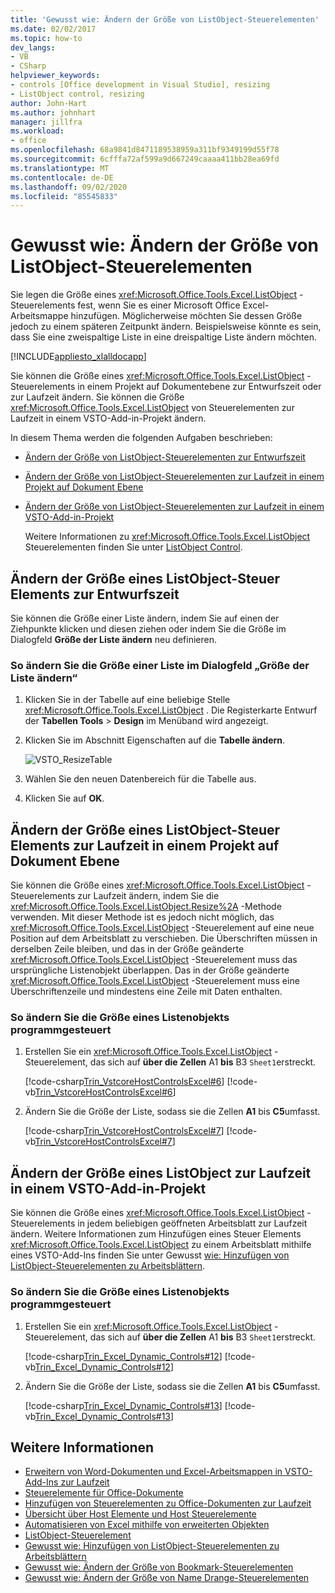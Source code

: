 ```yaml
---
title: 'Gewusst wie: Ändern der Größe von ListObject-Steuerelementen'
ms.date: 02/02/2017
ms.topic: how-to
dev_langs:
- VB
- CSharp
helpviewer_keywords:
- controls [Office development in Visual Studio], resizing
- ListObject control, resizing
author: John-Hart
ms.author: johnhart
manager: jillfra
ms.workload:
- office
ms.openlocfilehash: 68a9841d8471189538959a311bf9349199d55f78
ms.sourcegitcommit: 6cfffa72af599a9d667249caaaa411bb28ea69fd
ms.translationtype: MT
ms.contentlocale: de-DE
ms.lasthandoff: 09/02/2020
ms.locfileid: "85545833"
---
```

# <a name="how-to-resize-listobject-controls"></a>Gewusst wie: Ändern der Größe von ListObject-Steuerelementen
  Sie legen die Größe eines <xref:Microsoft.Office.Tools.Excel.ListObject> -Steuerelements fest, wenn Sie es einer Microsoft Office Excel-Arbeitsmappe hinzufügen. Möglicherweise möchten Sie dessen Größe jedoch zu einem späteren Zeitpunkt ändern. Beispielsweise könnte es sein, dass Sie eine zweispaltige Liste in eine dreispaltige Liste ändern möchten.

 [!INCLUDE[appliesto_xlalldocapp](../vsto/includes/appliesto-xlalldocapp-md.md)]

 Sie können die Größe eines <xref:Microsoft.Office.Tools.Excel.ListObject> -Steuerelements in einem Projekt auf Dokumentebene zur Entwurfszeit oder zur Laufzeit ändern. Sie können die Größe <xref:Microsoft.Office.Tools.Excel.ListObject> von Steuerelementen zur Laufzeit in einem VSTO-Add-in-Projekt ändern.

 In diesem Thema werden die folgenden Aufgaben beschrieben:

- [Ändern der Größe von ListObject-Steuerelementen zur Entwurfszeit](#designtime)

- [Ändern der Größe von ListObject-Steuerelementen zur Laufzeit in einem Projekt auf Dokument Ebene](#runtimedoclevel)

- [Ändern der Größe von ListObject-Steuerelementen zur Laufzeit in einem VSTO-Add-in-Projekt](#runtimeaddin)

  Weitere Informationen zu <xref:Microsoft.Office.Tools.Excel.ListObject> Steuerelementen finden Sie unter [ListObject Control](../vsto/listobject-control.md).

## <a name="resize-a-listobject-control-at-design-time"></a><a name="designtime"></a> Ändern der Größe eines ListObject-Steuer Elements zur Entwurfszeit
 Sie können die Größe einer Liste ändern, indem Sie auf einen der Ziehpunkte klicken und diesen ziehen oder indem Sie die Größe im Dialogfeld **Größe der Liste ändern** neu definieren.

### <a name="to-resize-a-list-by-using-the-resize-list-dialog-box"></a>So ändern Sie die Größe einer Liste im Dialogfeld „Größe der Liste ändern“

1. Klicken Sie in der Tabelle auf eine beliebige Stelle  <xref:Microsoft.Office.Tools.Excel.ListObject> . Die Registerkarte Entwurf der **Tabellen Tools**  >  **Design** im Menüband wird angezeigt.

2. Klicken Sie im Abschnitt Eigenschaften auf die **Tabelle ändern**.

    ![VSTO_ResizeTable](../vsto/media/vsto-resizetable.png)

3. Wählen Sie den neuen Datenbereich für die Tabelle aus.

4. Klicken Sie auf **OK**.

## <a name="resize-a-listobject-control-at-run-time-in-a-document-level-project"></a><a name="runtimedoclevel"></a> Ändern der Größe eines ListObject-Steuer Elements zur Laufzeit in einem Projekt auf Dokument Ebene
 Sie können die Größe eines <xref:Microsoft.Office.Tools.Excel.ListObject> -Steuerelements zur Laufzeit ändern, indem Sie die <xref:Microsoft.Office.Tools.Excel.ListObject.Resize%2A> -Methode verwenden. Mit dieser Methode ist es jedoch nicht möglich, das <xref:Microsoft.Office.Tools.Excel.ListObject> -Steuerelement auf eine neue Position auf dem Arbeitsblatt zu verschieben. Die Überschriften müssen in derselben Zeile bleiben, und das in der Größe geänderte <xref:Microsoft.Office.Tools.Excel.ListObject> -Steuerelement muss das ursprüngliche Listenobjekt überlappen. Das in der Größe geänderte <xref:Microsoft.Office.Tools.Excel.ListObject> -Steuerelement muss eine Überschriftenzeile und mindestens eine Zeile mit Daten enthalten.

### <a name="to-resize-a-list-object-programmatically"></a>So ändern Sie die Größe eines Listenobjekts programmgesteuert

1. Erstellen Sie ein <xref:Microsoft.Office.Tools.Excel.ListObject> -Steuerelement, das sich auf **über die Zellen** A1 **bis** B3 `Sheet1`erstreckt.

     [!code-csharp[Trin_VstcoreHostControlsExcel#6](../vsto/codesnippet/CSharp/Trin_VstcoreHostControlsExcelCS/Sheet1.cs#6)]
     [!code-vb[Trin_VstcoreHostControlsExcel#6](../vsto/codesnippet/VisualBasic/Trin_VstcoreHostControlsExcelVB/Sheet1.vb#6)]

2. Ändern Sie die Größe der Liste, sodass sie die Zellen **A1** bis **C5**umfasst.

     [!code-csharp[Trin_VstcoreHostControlsExcel#7](../vsto/codesnippet/CSharp/Trin_VstcoreHostControlsExcelCS/Sheet1.cs#7)]
     [!code-vb[Trin_VstcoreHostControlsExcel#7](../vsto/codesnippet/VisualBasic/Trin_VstcoreHostControlsExcelVB/Sheet1.vb#7)]

## <a name="resize-a-listobject-at-run-time-in-a-vsto-add-in-project"></a><a name="runtimeaddin"></a> Ändern der Größe eines ListObject zur Laufzeit in einem VSTO-Add-in-Projekt
 Sie können die Größe eines <xref:Microsoft.Office.Tools.Excel.ListObject> -Steuerelements in jedem beliebigen geöffneten Arbeitsblatt zur Laufzeit ändern. Weitere Informationen zum Hinzufügen eines Steuer Elements <xref:Microsoft.Office.Tools.Excel.ListObject> zu einem Arbeitsblatt mithilfe eines VSTO-Add-Ins finden Sie unter Gewusst [wie: Hinzufügen von ListObject-Steuerelementen zu Arbeitsblättern](../vsto/how-to-add-listobject-controls-to-worksheets.md).

### <a name="to-resize-a-list-object-programmatically"></a>So ändern Sie die Größe eines Listenobjekts programmgesteuert

1. Erstellen Sie ein <xref:Microsoft.Office.Tools.Excel.ListObject> -Steuerelement, das sich auf **über die Zellen** A1 **bis** B3 `Sheet1`erstreckt.

     [!code-csharp[Trin_Excel_Dynamic_Controls#12](../vsto/codesnippet/CSharp/Trin_Excel_Dynamic_Controls/ThisAddIn.cs#12)]
     [!code-vb[Trin_Excel_Dynamic_Controls#12](../vsto/codesnippet/VisualBasic/Trin_Excel_Dynamic_Controls/ThisAddIn.vb#12)]

2. Ändern Sie die Größe der Liste, sodass sie die Zellen **A1** bis **C5**umfasst.

     [!code-csharp[Trin_Excel_Dynamic_Controls#13](../vsto/codesnippet/CSharp/Trin_Excel_Dynamic_Controls/ThisAddIn.cs#13)]
     [!code-vb[Trin_Excel_Dynamic_Controls#13](../vsto/codesnippet/VisualBasic/Trin_Excel_Dynamic_Controls/ThisAddIn.vb#13)]

## <a name="see-also"></a>Weitere Informationen
- [Erweitern von Word-Dokumenten und Excel-Arbeitsmappen in VSTO-Add-Ins zur Laufzeit](../vsto/extending-word-documents-and-excel-workbooks-in-vsto-add-ins-at-run-time.md)
- [Steuerelemente für Office-Dokumente](../vsto/controls-on-office-documents.md)
- [Hinzufügen von Steuerelementen zu Office-Dokumenten zur Laufzeit](../vsto/adding-controls-to-office-documents-at-run-time.md)
- [Übersicht über Host Elemente und Host Steuerelemente](../vsto/host-items-and-host-controls-overview.md)
- [Automatisieren von Excel mithilfe von erweiterten Objekten](../vsto/automating-excel-by-using-extended-objects.md)
- [ListObject-Steuerelement](../vsto/listobject-control.md)
- [Gewusst wie: Hinzufügen von ListObject-Steuerelementen zu Arbeitsblättern](../vsto/how-to-add-listobject-controls-to-worksheets.md)
- [Gewusst wie: Ändern der Größe von Bookmark-Steuerelementen](../vsto/how-to-resize-bookmark-controls.md)
- [Gewusst wie: Ändern der Größe von Name Drange-Steuerelementen](../vsto/how-to-resize-namedrange-controls.md)
